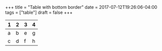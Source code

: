 +++
title = "Table with bottom border"
date = 2017-07-12T19:26:06-04:00
tags = ["table"]
draft = false
+++

1 | 2 | 3 |   4
---|---|---|----
 a | b | e |   g
 c | d | f |   h
